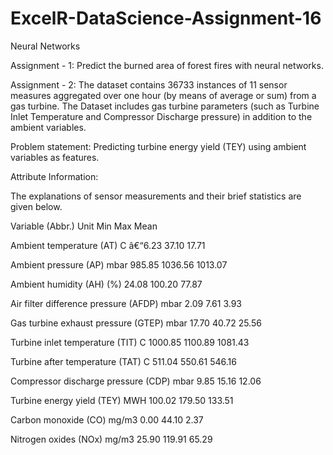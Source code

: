 # ExcelR-DataScience-Assignment-16

Neural Networks

Assignment - 1: Predict the burned area of forest fires with neural networks.


Assignment - 2: The dataset contains 36733 instances of 11 sensor measures aggregated over one hour (by means of average or sum) from a gas turbine. 
The Dataset includes gas turbine parameters (such as Turbine Inlet Temperature and Compressor Discharge pressure) in addition to the ambient variables.

Problem statement: Predicting turbine energy yield (TEY) using ambient variables as features.

Attribute Information:

The explanations of sensor measurements and their brief statistics are given below.

Variable (Abbr.) Unit Min Max Mean

Ambient temperature (AT) C â€“6.23 37.10 17.71

Ambient pressure (AP) mbar 985.85 1036.56 1013.07

Ambient humidity (AH) (%) 24.08 100.20 77.87

Air filter difference pressure (AFDP) mbar 2.09 7.61 3.93

Gas turbine exhaust pressure (GTEP) mbar 17.70 40.72 25.56

Turbine inlet temperature (TIT) C 1000.85 1100.89 1081.43

Turbine after temperature (TAT) C 511.04 550.61 546.16

Compressor discharge pressure (CDP) mbar 9.85 15.16 12.06

Turbine energy yield (TEY) MWH 100.02 179.50 133.51

Carbon monoxide (CO) mg/m3 0.00 44.10 2.37

Nitrogen oxides (NOx) mg/m3 25.90 119.91 65.29
